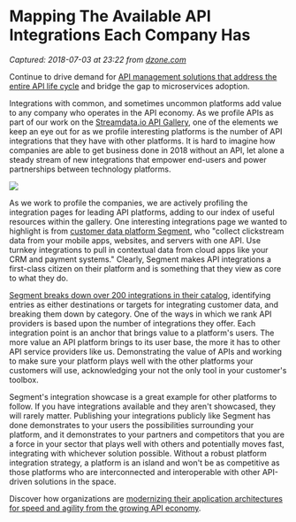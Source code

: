 # Mapping The Available API Integrations Each Company Has

_Captured: 2018-07-03 at 23:22 from [dzone.com](https://dzone.com/articles/mapping-the-available-api-integrations-each-compan?edition=385191&utm_source=Daily%20Digest&utm_medium=email&utm_campaign=Daily%20Digest%202018-07-03)_

Continue to drive demand for [API management solutions that address the entire API life cycle](https://dzone.com/go?i=292440&u=https%3A%2F%2Fwww.ca.com%2Fus%2Fcollateral%2Findustry-analyst-report%2Fgartner-magic-quadrant-for-full-life-cycle-api-management.html%3Futm_medium%3Donlineads_onl-dsp%26utm_source%3Ddzone%26utm_campaign%3Dlifecycle_apig_land%26utm_content%3Dna_report-gartnermqfulllifecycle-spslnk) and bridge the gap to microservices adoption.

Integrations with common, and sometimes uncommon platforms add value to any company who operates in the API economy. As we profile APIs as part of our work on the [Streamdata.io API Gallery](http://api.gallery.streamdata.io/), one of the elements we keep an eye out for as we profile interesting platforms is the number of API integrations that they have with other platforms. It is hard to imagine how companies are able to get business done in 2018 without an API, let alone a steady stream of new integrations that empower end-users and power partnerships between technology platforms.

![](https://streamdata.io/wp-content/uploads/2018/06/Destinations_2x.png)

As we work to profile the companies, we are actively profiling the integration pages for leading API platforms, adding to our index of useful resources within the gallery. One interesting integrations page we wanted to highlight is from [customer data platform Segment](https://segment.com), who "collect clickstream data from your mobile apps, websites, and servers with one API. Use turnkey integrations to pull in contextual data from cloud apps like your CRM and payment systems." Clearly, Segment makes API integrations a first-class citizen on their platform and is something that they view as core to what they do.

[Segment breaks down over 200 integrations in their catalog](https://segment.com/catalog), identifying entries as either destinations or targets for integrating customer data, and breaking them down by category. One of the ways in which we rank API providers is based upon the number of integrations they offer. Each integration point is an anchor that brings value to a platform's users. The more value an API platform brings to its user base, the more it has to other API service providers like us. Demonstrating the value of APIs and working to make sure your platform plays well with the other platforms your customers will use, acknowledging your not the only tool in your customer's toolbox.

Segment's integration showcase is a great example for other platforms to follow. If you have integrations available and they aren't showcased, they will rarely matter. Publishing your integrations publicly like Segment has done demonstrates to your users the possibilities surrounding your platform, and it demonstrates to your partners and competitors that you are a force in your sector that plays well with others and potentially moves fast, integrating with whichever solution possible. Without a robust platform integration strategy, a platform is an island and won't be as competitive as those platforms who are interconnected and interoperable with other API-driven solutions in the space.

Discover how organizations are [modernizing their application architectures for speed and agility from the growing API economy](https://dzone.com/go?i=292441&u=https%3A%2F%2Fwww.ca.com%2Fus%2Fcollateral%2Findustry-analyst-report%2Fgartner-magic-quadrant-for-full-life-cycle-api-management.html%3Futm_medium%3Donlineads_onl-dsp%26utm_source%3Ddzone%26utm_campaign%3Dlifecycle_apig_land%26utm_content%3Dna_report-gartnermqfulllifecycle-spslnk).
